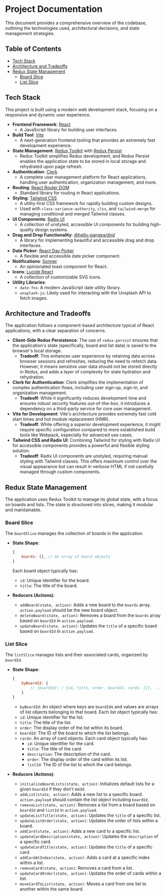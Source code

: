 # Project Documentation

This document provides a comprehensive overview of the codebase, outlining the technologies used, architectural decisions, and state management strategies.

## Table of Contents

-   [Tech Stack](#tech-stack)
-   [Architecture and Tradeoffs](#architecture-and-tradeoffs)
-   [Redux State Management](#redux-state-management)
    -   [Board Slice](#board-slice)
    -   [List Slice](#list-slice)

## Tech Stack

This project is built using a modern web development stack, focusing on a responsive and dynamic user experience.

-   **Frontend Framework**: [React](https://react.dev/)
    -   A JavaScript library for building user interfaces.
-   **Build Tool**: [Vite](https://vitejs.dev/)
    -   A next-generation frontend tooling that provides an extremely fast development experience.
-   **State Management**: [Redux Toolkit](https://redux-toolkit.js.org/) with [Redux Persist](https://github.com/rt2zz/redux-persist)
    -   Redux Toolkit simplifies Redux development, and Redux Persist enables the application state to be stored in local storage and rehydrated upon page refresh.
-   **Authentication**: [Clerk](https://clerk.com/)
    -   A complete user management platform for React applications, handling user authentication, organization management, and more.
-   **Routing**: [React Router DOM](https://reactrouter.com/en/main)
    -   Standard library for routing in React applications.
-   **Styling**: [Tailwind CSS](https://tailwindcss.com/)
    -   A utility-first CSS framework for rapidly building custom designs.
    -   Used with `class-variance-authority`, `clsx`, and `tailwind-merge` for managing conditional and merged Tailwind classes.
-   **UI Components**: [Radix UI](https://www.radix-ui.com/)
    -   A collection of unstyled, accessible UI components for building high-quality design systems.
-   **Drag and Drop Functionality**: [@hello-pangea/dnd](https://github.com/hello-pangea/dnd)
    -   A library for implementing beautiful and accessible drag and drop interfaces.
-   **Date Picker**: [React Day Picker](https://react-day-picker.js.org/)
    -   A flexible and accessible date picker component.
-   **Notifications**: [Sonner](https://sonner.emilkowalski.com/)
    -   An opinionated toast component for React.
-   **Icons**: [Lucide React](https://lucide.dev/)
    -   A collection of customizable SVG icons.
-   **Utility Libraries**:
    -   `date-fns`: A modern JavaScript date utility library.
    -   `unsplash-js`: Likely used for interacting with the Unsplash API to fetch images.

## Architecture and Tradeoffs

The application follows a component-based architecture typical of React applications, with a clear separation of concerns.

-   **Client-Side Redux Persistence**: The use of `redux-persist` ensures that the application's state (specifically, board and list data) is saved to the browser's local storage.
    -   **Tradeoff**: This enhances user experience by retaining data across browser sessions and refreshes, reducing the need to refetch data. However, it means sensitive user data should not be stored directly in Redux, and adds a layer of complexity for state hydration and rehydration.
-   **Clerk for Authentication**: Clerk simplifies the implementation of complex authentication flows, including user sign-up, sign-in, and organization management.
    -   **Tradeoff**: While it significantly reduces development time and ensures robust security features out-of-the-box, it introduces a dependency on a third-party service for core user management.
-   **Vite for Development**: Vite's architecture provides extremely fast cold start times and hot module replacement (HMR).
    -   **Tradeoff**: While offering a superior development experience, it might require specific configuration compared to more established build tools like Webpack, especially for advanced use cases.
-   **Tailwind CSS and Radix UI**: Combining Tailwind for styling with Radix UI for accessible components provides a powerful and flexible styling solution.
    -   **Tradeoff**: Radix UI components are unstyled, requiring manual styling with Tailwind classes. This offers maximum control over the visual appearance but can result in verbose HTML if not carefully managed through custom components.

## Redux State Management

The application uses Redux Toolkit to manage its global state, with a focus on boards and lists. The state is structured into slices, making it modular and maintainable.

### Board Slice

The `boardSlice` manages the collection of boards in the application.

-   **State Shape**:
    ```javascript
    {
        boards: [], // An array of board objects
    }
    ```
    Each board object typically has:
    -   `id`: Unique identifier for the board.
    -   `title`: The title of the board.

-   **Reducers (Actions)**:
    -   `addBoard(state, action)`: Adds a new board to the `boards` array. `action.payload` should be the new board object.
    -   `deleteBoard(state, action)`: Removes a board from the `boards` array based on `boardId` in `action.payload`.
    -   `updateBoard(state, action)`: Updates the `title` of a specific board based on `boardId` in `action.payload`.

### List Slice

The `listSlice` manages lists and their associated cards, organized by `boardId`.

-   **State Shape**:
    ```javascript
    {
        byBoardId: {
            // [boardId]: [ {id, title, order, boardId, cards: []}, ... ]
        }
    }
    ```
    -   `byBoardId`: An object where keys are `boardId`s and values are arrays of list objects belonging to that board.
    Each list object typically has:
    -   `id`: Unique identifier for the list.
    -   `title`: The title of the list.
    -   `order`: The display order of the list within its board.
    -   `boardId`: The ID of the board to which the list belongs.
    -   `cards`: An array of card objects.
        Each card object typically has:
        -   `id`: Unique identifier for the card.
        -   `title`: The title of the card.
        -   `description`: The description of the card.
        -   `order`: The display order of the card within its list.
        -   `listId`: The ID of the list to which the card belongs.

-   **Reducers (Actions)**:
    -   `initializeBoardLists(state, action)`: Initializes default lists for a given `boardId` if they don't exist.
    -   `addList(state, action)`: Adds a new list to a specific board. `action.payload` should contain the list object including `boardId`.
    -   `removeList(state, action)`: Removes a list from a board based on `boardId` and `listId` in `action.payload`.
    -   `updateListTitle(state, action)`: Updates the `title` of a specific list.
    -   `updateListOrder(state, action)`: Updates the order of lists within a board.
    -   `addCard(state, action)`: Adds a new card to a specific list.
    -   `updateCardDescription(state, action)`: Updates the `description` of a specific card.
    -   `updateCardTitle(state, action)`: Updates the `title` of a specific card.
    -   `addCardAtIndex(state, action)`: Adds a card at a specific index within a list.
    -   `removeCard(state, action)`: Removes a card from a list.
    -   `updateCardOrder(state, action)`: Updates the order of cards within a list.
    -   `moveCardToList(state, action)`: Moves a card from one list to another within the same board.
